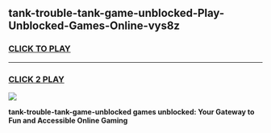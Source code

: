 
## tank-trouble-tank-game-unblocked-Play-Unblocked-Games-Online-vys8z
<h3>
<a href="https://premium76.site?title=tank-trouble-tank-game-unblocked&ref=24A">CLICK TO PLAY</a></h3>
<hr>

<h3>
<a href="https://premium76.site?title=tank-trouble-tank-game-unblocked&ref=24A">CLICK 2 PLAY</a>
  
</h3>

<a href="https://premium76.site?title=tank-trouble-tank-game-unblocked&ref=24A"><img src="https://clearcache.store/games.png"></a>


**tank-trouble-tank-game-unblocked games unblocked: Your Gateway to Fun and Accessible Online Gaming**
